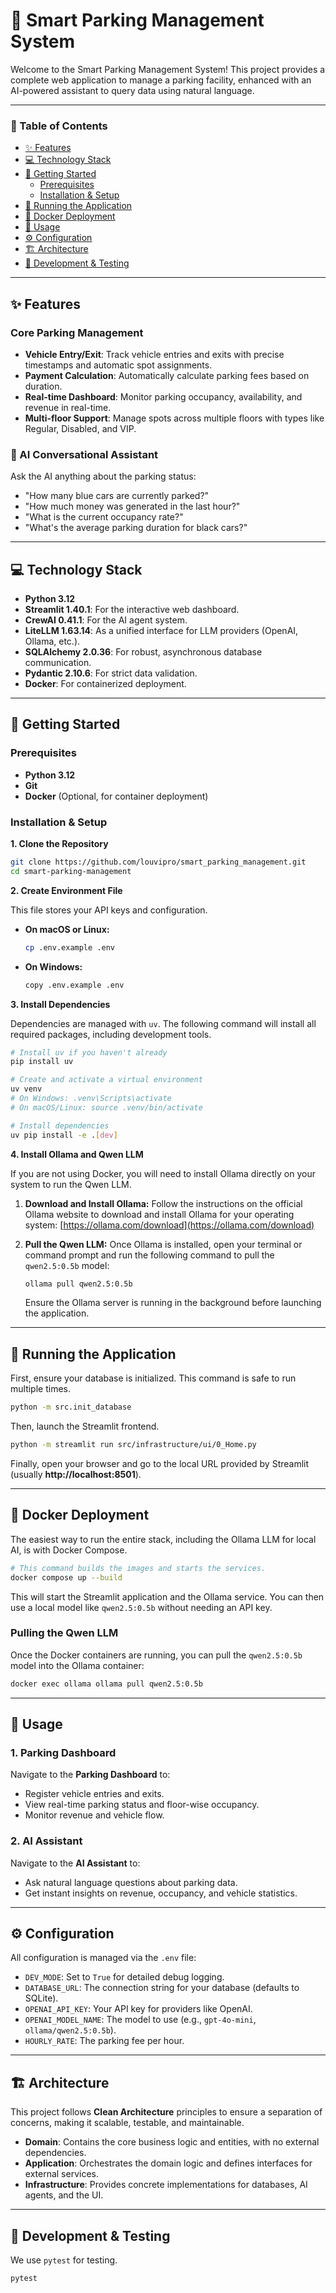 # 🚗 Smart Parking Management System

Welcome to the Smart Parking Management System! This project provides a complete web application to manage a parking facility, enhanced with an AI-powered assistant to query data using natural language.

---

### 📖 Table of Contents
- [✨ Features](#-features)
- [💻 Technology Stack](#-technology-stack)
- [🚀 Getting Started](#-getting-started)
  - [Prerequisites](#prerequisites)
  - [Installation & Setup](#installation--setup)
- [🏃 Running the Application](#-running-the-application)
- [🐳 Docker Deployment](#-docker-deployment)
- [🔧 Usage](#-usage)
- [⚙️ Configuration](#️-configuration)
- [🏗️ Architecture](#️-architecture)
- [🧪 Development & Testing](#-development--testing)

---

## ✨ Features

### Core Parking Management
- **Vehicle Entry/Exit**: Track vehicle entries and exits with precise timestamps and automatic spot assignments.
- **Payment Calculation**: Automatically calculate parking fees based on duration.
- **Real-time Dashboard**: Monitor parking occupancy, availability, and revenue in real-time.
- **Multi-floor Support**: Manage spots across multiple floors with types like Regular, Disabled, and VIP.

### 🤖 AI Conversational Assistant
Ask the AI anything about the parking status:
- "How many blue cars are currently parked?"
- "How much money was generated in the last hour?"
- "What is the current occupancy rate?"
- "What's the average parking duration for black cars?"

---

## 💻 Technology Stack

- **Python 3.12**
- **Streamlit 1.40.1**: For the interactive web dashboard.
- **CrewAI 0.41.1**: For the AI agent system.
- **LiteLLM 1.63.14**: As a unified interface for LLM providers (OpenAI, Ollama, etc.).
- **SQLAlchemy 2.0.36**: For robust, asynchronous database communication.
- **Pydantic 2.10.6**: For strict data validation.
- **Docker**: For containerized deployment.

---

## 🚀 Getting Started

### Prerequisites
- **Python 3.12**
- **Git**
- **Docker** (Optional, for container deployment)

### Installation & Setup

**1. Clone the Repository**
```bash
git clone https://github.com/louvipro/smart_parking_management.git
cd smart-parking-management
```

**2. Create Environment File**

This file stores your API keys and configuration.

- **On macOS or Linux:**
  ```bash
  cp .env.example .env
  ```
- **On Windows:**
  ```bash
  copy .env.example .env
  ```

**3. Install Dependencies**

Dependencies are managed with `uv`. The following command will install all required packages, including development tools.

```bash
# Install uv if you haven't already
pip install uv

# Create and activate a virtual environment
uv venv
# On Windows: .venv\Scripts\activate
# On macOS/Linux: source .venv/bin/activate

# Install dependencies
uv pip install -e .[dev]
```

**4. Install Ollama and Qwen LLM**

If you are not using Docker, you will need to install Ollama directly on your system to run the Qwen LLM.

1.  **Download and Install Ollama:**
    Follow the instructions on the official Ollama website to download and install Ollama for your operating system: [https://ollama.com/download](https://ollama.com/download)

2.  **Pull the Qwen LLM:**
    Once Ollama is installed, open your terminal or command prompt and run the following command to pull the `qwen2.5:0.5b` model:

    ```bash
    ollama pull qwen2.5:0.5b
    ```

    Ensure the Ollama server is running in the background before launching the application.

---

## 🏃 Running the Application

First, ensure your database is initialized. This command is safe to run multiple times.
```bash
python -m src.init_database
```

Then, launch the Streamlit frontend.

```bash
python -m streamlit run src/infrastructure/ui/0_Home.py
```

Finally, open your browser and go to the local URL provided by Streamlit (usually **http://localhost:8501**).

---

## 🐳 Docker Deployment

The easiest way to run the entire stack, including the Ollama LLM for local AI, is with Docker Compose.

```bash
# This command builds the images and starts the services.
docker compose up --build
```
This will start the Streamlit application and the Ollama service. You can then use a local model like `qwen2.5:0.5b` without needing an API key.

### Pulling the Qwen LLM

Once the Docker containers are running, you can pull the `qwen2.5:0.5b` model into the Ollama container:

```bash
docker exec ollama ollama pull qwen2.5:0.5b
```

---

## 🔧 Usage

### 1. Parking Dashboard
Navigate to the **Parking Dashboard** to:
- Register vehicle entries and exits.
- View real-time parking status and floor-wise occupancy.
- Monitor revenue and vehicle flow.

### 2. AI Assistant
Navigate to the **AI Assistant** to:
- Ask natural language questions about parking data.
- Get instant insights on revenue, occupancy, and vehicle statistics.

---

## ⚙️ Configuration

All configuration is managed via the `.env` file:
- `DEV_MODE`: Set to `True` for detailed debug logging.
- `DATABASE_URL`: The connection string for your database (defaults to SQLite).
- `OPENAI_API_KEY`: Your API key for providers like OpenAI.
- `OPENAI_MODEL_NAME`: The model to use (e.g., `gpt-4o-mini`, `ollama/qwen2.5:0.5b`).
- `HOURLY_RATE`: The parking fee per hour.

---

## 🏗️ Architecture

This project follows **Clean Architecture** principles to ensure a separation of concerns, making it scalable, testable, and maintainable.

- **Domain**: Contains the core business logic and entities, with no external dependencies.
- **Application**: Orchestrates the domain logic and defines interfaces for external services.
- **Infrastructure**: Provides concrete implementations for databases, AI agents, and the UI.

---

## 🧪 Development & Testing

We use `pytest` for testing.

```bash
pytest
```
